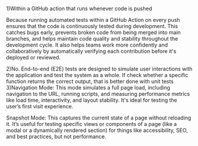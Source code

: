 1)Within a GitHub action that runs whenever code is pushed


Because running automated tests within a GitHub Action on every push ensures that the code is continuously tested during development. This catches bugs early, prevents broken code from being merged into main branches, and helps maintain code quality and stability throughout the development cycle. It also helps teams work more confidently and collaboratively by automatically verifying each contribution before it's deployed or reviewed.

2)No. End-to-end (E2E) tests are designed to simulate user interactions with the application and test the system as a whole. If check whether a specific function returns the correct output, that is better done with unit tests
3)Navigation Mode: This mode simulates a full page load, including navigation to the URL, running scripts, and measuring performance metrics like load time, interactivity, and layout stability. It's ideal for testing the user’s first visit experience.

Snapshot Mode: This captures the current state of a page without reloading it. It’s useful for testing specific views or components of a page (like a modal or a dynamically rendered section) for things like accessibility, SEO, and best practices, but not performance.

